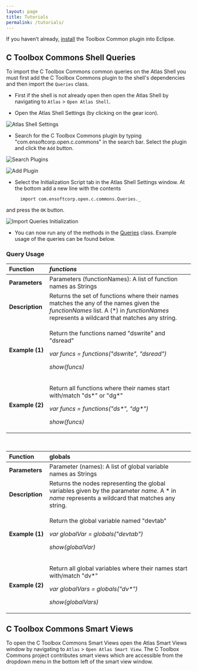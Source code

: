 ```yaml
---
layout: page
title: Tutorials
permalink: /tutorials/
---
```


If you haven’t already, [install](/c-toolbox-commons/install) the Toolbox Common plugin into Eclipse.

## C Toolbox Commons Shell Queries
To import the C Toolbox Commons common queries on the Atlas Shell you must first add the C Toolbox Commons plugin to the shell's dependencies and then import the `Queries` class.

- First if the shell is not already open then open the Atlas Shell by navigating to `Atlas` &gt; `Open Atlas Shell`.

- Open the Atlas Shell Settings (by clicking on the gear icon).

![Atlas Shell Settings](../images/tutorials/shell_settings.png)

- Search for the C Toolbox Commons plugin by typing "com.ensoftcorp.open.c.commons" in the search bar. Select the plugin and click the `Add` button.

![Search Plugins](../images/tutorials/search_plugins.png)

![Add Plugin](../images/tutorials/add_plugin.png)

- Select the Initialization Script tab in the Atlas Shell Settings window. At the bottom add a new line with the contents

        import com.ensoftcorp.open.c.commons.Queries._

and press the `OK` button.

![Import Queries Initialization](../images/tutorials/initialization.png)

- You can now run any of the methods in the [Queries](https://ensoftcorp.github.io/c-toolbox-commons/javadoc/index.html) class. Example usage of the queries can be found below. 

### Query Usage

<table>
  <thead>
    <tr>
      <th style="text-align: left"><strong>Function</strong></th>
      <th style="text-align: left"><em>functions</em></th>
    </tr>
  </thead>
  <tbody>
    <tr>
      <td style="text-align: left"><strong>Parameters</strong></td>
      <td style="text-align: left">Parameters (functionNames): A list of function names as Strings</td>
    </tr>
    <tr>
      <td style="text-align: left"><strong>Description</strong></td>
      <td style="text-align: left">Returns the set of functions where their names matches the any of the names given the <em>functionNames</em> list. A (*) in <em>functionNames</em> represents a wildcard that matches any string.</td>
    </tr>
    <tr>
      <td style="text-align: left"><strong>Example&nbsp;(1)</strong></td>
      <td style="text-align: left"><p>Return the functions named "dswrite" and "dsread"</p> <p><em>var funcs = functions("dswrite", "dsread")</em></p> <p><em>show(funcs)</em></p></td>
    </tr>
    <tr>
      <td style="text-align: left"><strong>Example&nbsp;(2)</strong></td>
      <td style="text-align: left"><p>Return all functions where their names start with/match "ds*" or "dg*"</p> <p><em>var funcs = functions("ds*", "dg*")</em></p> <p><em>show(funcs)</em></p></td>
    </tr>
  </tbody>
</table>

<br />

<table>
  <thead>
    <tr>
      <th style="text-align: left"><strong>Function</strong></th>
      <th style="text-align: left">globals</th>
    </tr>
  </thead>
  <tbody>
    <tr>
      <td style="text-align: left"><strong>Parameters</strong></td>
      <td style="text-align: left">Parameter (names): A list of global variable names as Strings</td>
    </tr>
    <tr>
      <td style="text-align: left"><strong>Description</strong></td>
      <td style="text-align: left">Returns the nodes representing the global variables given by the parameter <em>name</em>. A * in <em>name</em> represents a wildcard that matches any string.</td>
    </tr>
    <tr>
      <td style="text-align: left"><strong>Example&nbsp;(1)</strong></td>
      <td style="text-align: left"><p>Return the global variable named "devtab"</p> <p><em>var globalVar = globals("devtab")</em></p><p><em>show(globalVar)</em></p></td>
    </tr>
    <tr>
      <td style="text-align: left"><strong>Example&nbsp;(2)</strong></td>
      <td style="text-align: left"><p>Return all global variables where their names start with/match "dv*"</p> <p><em>var globalVars = globals("dv*")</em></p> <p><em>show(globalVars)</em></p></td>
    </tr>
  </tbody>
</table>

## C Toolbox Commons Smart Views
To open the C Toolbox Commons Smart Views open the Atlas Smart Views window by navigating to `Atlas` &gt; `Open Atlas Smart View`. The C Toolbox Commons project contributes smart views which are accessible from the dropdown menu in the bottom left of the smart view window.

